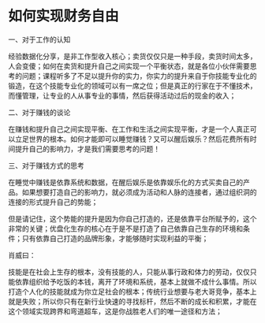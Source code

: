 # 如何实现财务自由

一、对于工作的认知

经验数据化分享，是非工作型收入核心；卖货仅仅只是一种手段，卖货时间太多，人会变傻；如何在卖货和提升自己之间实现一个平衡状态，就是各位小伙伴需要思考的问题；课程听多了不足以提升你的实力，你实力的提升来自于你技能专业化的锻造，在这个技能专业化的领域可以有一席之位；但是真正的行家在于不懂技术，而懂管理，让专业的人从事专业的事情，然后获得活动过后的现金的收入；

二、对于赚钱的谈论

在赚钱和提升自己之间实现平衡、在工作和生活之间实现平衡，才是一个人真正可以立足世界的根本。如何才能即可以睡觉赚钱？又可以醒后娱乐？然后花费所有时间提升自己的影响力，才是我们需要思考的问题！

三、对于赚钱方式的思考

在睡觉中赚钱是依靠系统和数据，在醒后娱乐是依靠娱乐化的方式买卖自己的产品。如果想要打造自己的影响力，就必须成为活动和人脉的连接者，通过组织洞的连接的形式提升自己的势能；

但是请记住，这个势能的提升是因为你自己打造的，还是依靠平台所赋予的，这个非常的关键；优盘化生存的核心在于是不是打造了自己依靠自己生存的环境和条件；只有依靠自己打造的品牌形象，才能够随时实现利益的平衡；

肖威曰：

技能是在社会上生存的根本，没有技能的人，只能从事行政和体力的劳动，仅仅只能依靠组织给予吃饭的本钱，离开了环境和系统，基本上就做不成什么事情。所以打造个人化的技能就成为你立足社会的根本；传统行业想要与老大哥竞争，基本上就是失败；所以你只有在新行业快速的寻找标杆，然后不断的成长和积累，才能在这个领域实现跨界和弯道超车，这是你战胜老人们的唯一途径和方法；
